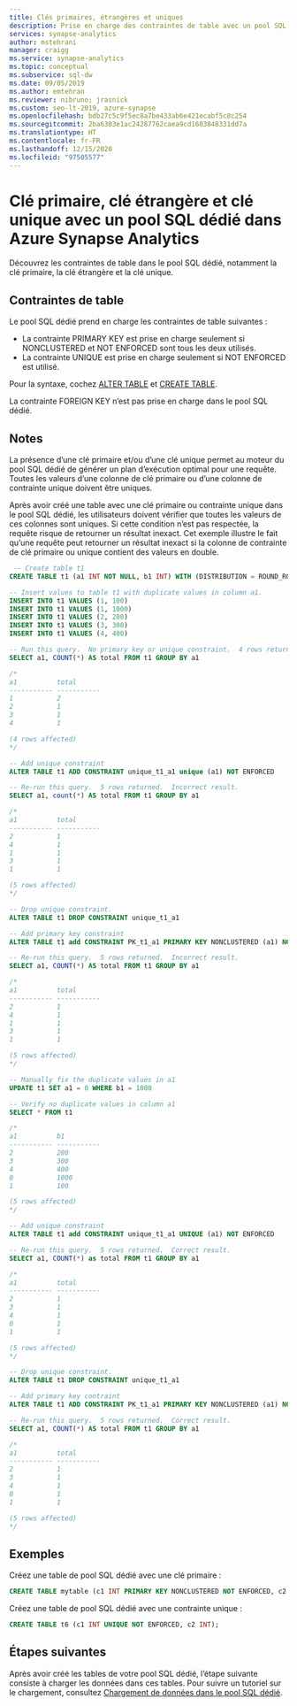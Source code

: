 ```yaml
---
title: Clés primaires, étrangères et uniques
description: Prise en charge des contraintes de table avec un pool SQL dédié dans Azure Synapse Analytics
services: synapse-analytics
author: mstehrani
manager: craigg
ms.service: synapse-analytics
ms.topic: conceptual
ms.subservice: sql-dw
ms.date: 09/05/2019
ms.author: emtehran
ms.reviewer: nibruno; jrasnick
ms.custom: seo-lt-2019, azure-synapse
ms.openlocfilehash: bdb27c5c9f5ec8a7be433ab6e421ecabf5c8c254
ms.sourcegitcommit: 2ba6303e1ac24287762caea9cd1603848331dd7a
ms.translationtype: HT
ms.contentlocale: fr-FR
ms.lasthandoff: 12/15/2020
ms.locfileid: "97505577"
---
```

# <a name="primary-key-foreign-key-and-unique-key-using-dedicated-sql-pool-in-azure-synapse-analytics"></a>Clé primaire, clé étrangère et clé unique avec un pool SQL dédié dans Azure Synapse Analytics

Découvrez les contraintes de table dans le pool SQL dédié, notamment la clé primaire, la clé étrangère et la clé unique.

## <a name="table-constraints"></a>Contraintes de table

Le pool SQL dédié prend en charge les contraintes de table suivantes : 
- La contrainte PRIMARY KEY est prise en charge seulement si NONCLUSTERED et NOT ENFORCED sont tous les deux utilisés.    
- La contrainte UNIQUE est prise en charge seulement si NOT ENFORCED est utilisé.

Pour la syntaxe, cochez [ALTER TABLE](https://docs.microsoft.com/sql/t-sql/statements/alter-table-transact-sql) et [CREATE TABLE](https://docs.microsoft.com/sql/t-sql/statements/create-table-azure-sql-data-warehouse). 

La contrainte FOREIGN KEY n’est pas prise en charge dans le pool SQL dédié.  


## <a name="remarks"></a>Notes

La présence d’une clé primaire et/ou d’une clé unique permet au moteur du pool SQL dédié de générer un plan d’exécution optimal pour une requête.  Toutes les valeurs d’une colonne de clé primaire ou d’une colonne de contrainte unique doivent être uniques.

Après avoir créé une table avec une clé primaire ou contrainte unique dans le pool SQL dédié, les utilisateurs doivent vérifier que toutes les valeurs de ces colonnes sont uniques.  Si cette condition n’est pas respectée, la requête risque de retourner un résultat inexact.  Cet exemple illustre le fait qu’une requête peut retourner un résultat inexact si la colonne de contrainte de clé primaire ou unique contient des valeurs en double.  

```sql
 -- Create table t1
CREATE TABLE t1 (a1 INT NOT NULL, b1 INT) WITH (DISTRIBUTION = ROUND_ROBIN)

-- Insert values to table t1 with duplicate values in column a1.
INSERT INTO t1 VALUES (1, 100)
INSERT INTO t1 VALUES (1, 1000)
INSERT INTO t1 VALUES (2, 200)
INSERT INTO t1 VALUES (3, 300)
INSERT INTO t1 VALUES (4, 400)

-- Run this query.  No primary key or unique constraint.  4 rows returned. Correct result.
SELECT a1, COUNT(*) AS total FROM t1 GROUP BY a1

/*
a1          total
----------- -----------
1           2
2           1
3           1
4           1

(4 rows affected)
*/

-- Add unique constraint
ALTER TABLE t1 ADD CONSTRAINT unique_t1_a1 unique (a1) NOT ENFORCED

-- Re-run this query.  5 rows returned.  Incorrect result.
SELECT a1, count(*) AS total FROM t1 GROUP BY a1

/*
a1          total
----------- -----------
2           1
4           1
1           1
3           1
1           1

(5 rows affected)
*/

-- Drop unique constraint.
ALTER TABLE t1 DROP CONSTRAINT unique_t1_a1

-- Add primary key constraint
ALTER TABLE t1 add CONSTRAINT PK_t1_a1 PRIMARY KEY NONCLUSTERED (a1) NOT ENFORCED

-- Re-run this query.  5 rows returned.  Incorrect result.
SELECT a1, COUNT(*) AS total FROM t1 GROUP BY a1

/*
a1          total
----------- -----------
2           1
4           1
1           1
3           1
1           1

(5 rows affected)
*/

-- Manually fix the duplicate values in a1
UPDATE t1 SET a1 = 0 WHERE b1 = 1000

-- Verify no duplicate values in column a1 
SELECT * FROM t1

/*
a1          b1
----------- -----------
2           200
3           300
4           400
0           1000
1           100

(5 rows affected)
*/

-- Add unique constraint
ALTER TABLE t1 add CONSTRAINT unique_t1_a1 UNIQUE (a1) NOT ENFORCED  

-- Re-run this query.  5 rows returned.  Correct result.
SELECT a1, COUNT(*) as total FROM t1 GROUP BY a1

/*
a1          total
----------- -----------
2           1
3           1
4           1
0           1
1           1

(5 rows affected)
*/

-- Drop unique constraint.
ALTER TABLE t1 DROP CONSTRAINT unique_t1_a1

-- Add primary key contraint
ALTER TABLE t1 ADD CONSTRAINT PK_t1_a1 PRIMARY KEY NONCLUSTERED (a1) NOT ENFORCED

-- Re-run this query.  5 rows returned.  Correct result.
SELECT a1, COUNT(*) AS total FROM t1 GROUP BY a1

/*
a1          total
----------- -----------
2           1
3           1
4           1
0           1
1           1

(5 rows affected)
*/

```

## <a name="examples"></a>Exemples

Créez une table de pool SQL dédié avec une clé primaire : 

```sql 
CREATE TABLE mytable (c1 INT PRIMARY KEY NONCLUSTERED NOT ENFORCED, c2 INT);
```

Créez une table de pool SQL dédié avec une contrainte unique :

```sql
CREATE TABLE t6 (c1 INT UNIQUE NOT ENFORCED, c2 INT);
```

## <a name="next-steps"></a>Étapes suivantes

Après avoir créé les tables de votre pool SQL dédié, l’étape suivante consiste à charger les données dans ces tables. Pour suivre un tutoriel sur le chargement, consultez [Chargement de données dans le pool SQL dédié](load-data-wideworldimportersdw.md).
